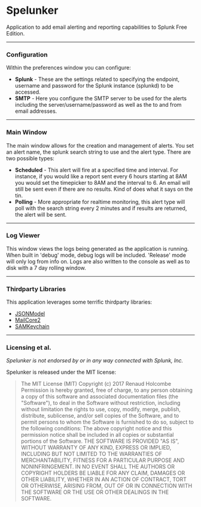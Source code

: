 # Spelunker
Application to add email alerting and reporting capabilities to Splunk Free Edition.



---
### Configuration

Within the preferences window you can configure:
* **Splunk** - These are the settings related to specifying the endpoint, username and password for the Splunk instance (splunkd) to be accessed.
* **SMTP** - Here you configure the SMTP server to be used for the alerts including the server/username/password as well as the to and from email addresses.

---
### Main Window

The main window allows for the creation and management of alerts. You set an alert name, the splunk search string to use and the alert type. There are two possible types:
* **Scheduled** - This alert will fire at a specified time and interval. For instance, if you would like a report sent every 6 hours starting at 8AM you would set the timepicker to 8AM and the interval to 6. An email will still be sent even if there are no results. Kind of does what it says on the tin.
* **Polling** - More appropriate for realtime monitoring, this alert type will poll with the search string every 2 minutes and if results are returned, the alert will be sent.

---
### Log Viewer
This window views the logs being generated as the application is running. When built in 'debug' mode, debug logs will be included. 'Release' mode will only log from info on. Logs are also written to the console as well as to disk with a 7 day rolling window.

---
### Thirdparty Libraries
This application leverages some terrific thirdparty libraries:
* [JSONModel](https://github.com/jsonmodel/jsonmodel)
* [MailCore2](https://github.com/mailcore/mailcore2)
* [SAMKeychain](https://github.com/soffes/SAMKeychain)

---
### Licensing et al. 
*Spelunker is not endorsed by or in any way connected with Splunk, Inc.*

Spelunker is released under the MIT license:

> The MIT License (MIT)
> Copyright (c) 2017 Renaud Holcombe
> Permission is hereby granted, free of charge, to any person obtaining a copy of this software and associated documentation files (the "Software"), to deal in the Software without restriction, including without limitation the rights to use, copy, modify, merge, publish, distribute, sublicense, and/or sell copies of the Software, and to permit persons to whom the Software is furnished to do so, subject to the following conditions:
> The above copyright notice and this permission notice shall be included in all copies or substantial portions of the Software.
> THE SOFTWARE IS PROVIDED "AS IS", WITHOUT WARRANTY OF ANY KIND, EXPRESS OR IMPLIED, INCLUDING BUT NOT LIMITED TO THE WARRANTIES OF MERCHANTABILITY, FITNESS FOR A PARTICULAR PURPOSE AND NONINFRINGEMENT. IN NO EVENT SHALL THE AUTHORS OR COPYRIGHT HOLDERS BE LIABLE FOR ANY CLAIM, DAMAGES OR OTHER LIABILITY, WHETHER IN AN ACTION OF CONTRACT, TORT OR OTHERWISE, ARISING FROM, OUT OF OR IN CONNECTION WITH THE SOFTWARE OR THE USE OR OTHER DEALINGS IN THE SOFTWARE.
